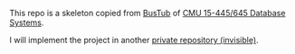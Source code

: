 This repo is a skeleton copied from [BusTub](https://github.com/cmu-db/bustub) of [CMU 15-445/645 Database Systems](https://15445.courses.cs.cmu.edu/).

I will implement the project in another [private repository (invisible)](https://github.com/xuyanshi/CMU15445-2022).
